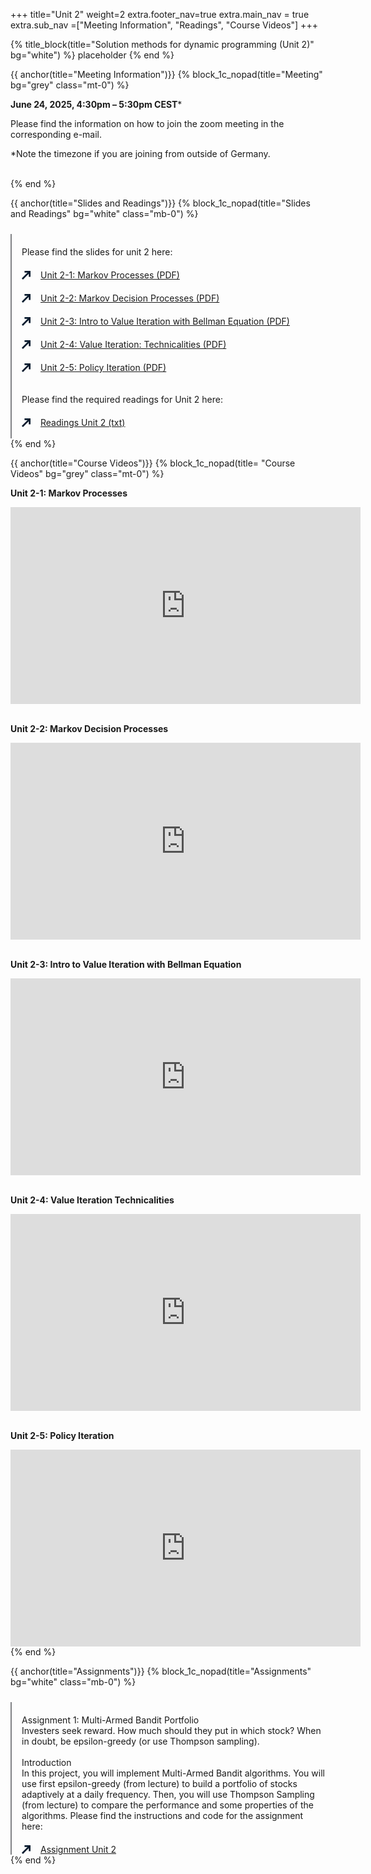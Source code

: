 +++
title="Unit 2"
weight=2
extra.footer_nav=true
extra.main_nav = true
extra.sub_nav =["Meeting Information", "Readings", "Course Videos"]
+++

{% title_block(title="Solution methods for dynamic programming (Unit 2)" bg="white") %}
placeholder
{% end %}

{{ anchor(title="Meeting Information")}}
{% block_1c_nopad(title="Meeting" bg="grey" class="mt-0") %}

**June 24, 2025, 4:30pm – 5:30pm CEST***

Please find the information on how to join the zoom meeting in the corresponding e-mail.

*Note the timezone if you are joining from outside of Germany.
 <br><br>

{% end %}

{{ anchor(title="Slides and Readings")}}
{% block_1c_nopad(title="Slides and Readings" bg="white" class="mb-0") %}
<div class="w-full text-left" style="display: flex;">
    <!-- Left vertical line -->
    <div style="border-left: 2.5px solid #808285; padding-left: 16px;  margin-top: 10px">
        <!-- Full report section -->
        <div style="display: flex; align-items: center; justify-content: left; margin-top: 20px;">
            <a class="text font-bold" style="text-decoration: none;">
                Please find the slides for unit 2 here:
            </a>
        </div>
        <div style="display: flex; align-items: center; justify-content: left; margin-top: 20px;">
            <span style="margin-right: 16px;">
                <svg width="14" height="14" viewBox="0 0 14 14" fill="none" xmlns="http://www.w3.org/2000/svg">
                    <path d="M14 9.52655H11.2609V2.76181H4.43671V0H14V9.52655Z" fill="#071A2D"/>
                    <path d="M11.5818 0.368914L-0.000976562 12.0476L1.93586 14.0005L13.5186 2.32179L11.5818 0.368914Z" fill="#071A2D"/>
                </svg>
            </span>
            <a href="https://github.com/welixfeber/BERD-PDFs-Research-Data/blob/main/content/unit2/relearn2-1.pdf" download class="text-blue-500">
                Unit 2-1: Markov Processes (PDF)
            </a>
        </div>
        <div style="display: flex; align-items: center; justify-content: left; margin-top: 20px;">
            <span style="margin-right: 16px;">
                <svg width="14" height="14" viewBox="0 0 14 14" fill="none" xmlns="http://www.w3.org/2000/svg">
                    <path d="M14 9.52655H11.2609V2.76181H4.43671V0H14V9.52655Z" fill="#071A2D"/>
                    <path d="M11.5818 0.368914L-0.000976562 12.0476L1.93586 14.0005L13.5186 2.32179L11.5818 0.368914Z" fill="#071A2D"/>
                </svg>
            </span>
            <a href="https://github.com/welixfeber/BERD-PDFs-Research-Data/blob/main/content/unit2/relearn2-2.pdf" download class="text-blue-500">
                Unit 2-2: Markov Decision Processes (PDF)
            </a>
        </div>
        <div style="display: flex; align-items: center; justify-content: left; margin-top: 20px;">
            <span style="margin-right: 16px;">
                <svg width="14" height="14" viewBox="0 0 14 14" fill="none" xmlns="http://www.w3.org/2000/svg">
                    <path d="M14 9.52655H11.2609V2.76181H4.43671V0H14V9.52655Z" fill="#071A2D"/>
                    <path d="M11.5818 0.368914L-0.000976562 12.0476L1.93586 14.0005L13.5186 2.32179L11.5818 0.368914Z" fill="#071A2D"/>
                </svg>
            </span>
            <a href="https://github.com/welixfeber/BERD-PDFs-Research-Data/blob/main/content/unit2/relearn2-3.pdf" download class="text-blue-500">
                Unit 2-3: Intro to Value Iteration with Bellman Equation (PDF)
            </a>
        </div>
        <div style="display: flex; align-items: center; justify-content: left; margin-top: 20px;">
            <span style="margin-right: 16px;">
                <svg width="14" height="14" viewBox="0 0 14 14" fill="none" xmlns="http://www.w3.org/2000/svg">
                    <path d="M14 9.52655H11.2609V2.76181H4.43671V0H14V9.52655Z" fill="#071A2D"/>
                    <path d="M11.5818 0.368914L-0.000976562 12.0476L1.93586 14.0005L13.5186 2.32179L11.5818 0.368914Z" fill="#071A2D"/>
                </svg>
            </span>
            <a href="https://github.com/welixfeber/BERD-PDFs-Research-Data/blob/main/content/unit1/relearn1-4.pdf" download class="text-blue-500">
                Unit 2-4: Value Iteration: Technicalities (PDF)
            </a>
        </div>
        <div style="display: flex; align-items: center; justify-content: left; margin-top: 20px;">
            <span style="margin-right: 16px;">
                <svg width="14" height="14" viewBox="0 0 14 14" fill="none" xmlns="http://www.w3.org/2000/svg">
                    <path d="M14 9.52655H11.2609V2.76181H4.43671V0H14V9.52655Z" fill="#071A2D"/>
                    <path d="M11.5818 0.368914L-0.000976562 12.0476L1.93586 14.0005L13.5186 2.32179L11.5818 0.368914Z" fill="#071A2D"/>
                </svg>
            </span>
            <a href="https://github.com/welixfeber/BERD-PDFs-Research-Data/blob/main/content/unit2/relearn2-5.pdf" download class="text-blue-500">
                Unit 2-5: Policy Iteration (PDF)
            </a>
        </div>
        <br><br>
        <!-- Citation section -->
        <a class="text font-bold" style="text-decoration: none;">
            Please find the required readings for Unit 2 here:
        </a>
        <div style="display: flex; align-items: center; justify-content: left; margin-top: 20px; margin-bottom: 0px">
            <span style="margin-right: 16px;">
                <svg width="14" height="14" viewBox="0 0 14 14" fill="none" xmlns="http://www.w3.org/2000/svg">
                    <path d="M14 9.52655H11.2609V2.76181H4.43671V0H14V9.52655Z" fill="#071A2D"/>
                    <path d="M11.5818 0.368914L-0.000976562 12.0476L1.93586 14.0005L13.5186 2.32179L11.5818 0.368914Z" fill="#071A2D"/>
                </svg>
            </span>
            <a href="https://github.com/BERD-NFDI/BERD-Reinforcement-Learning/blob/main/content/unit2/relearn2%20readings.txt" download class="text-blue-500">
                Readings Unit 2 (txt)
            </a>
        </div>
        <br>
    </div>
</div>
{% end %}

{{ anchor(title="Course Videos")}}
{% block_1c_nopad(title= "Course Videos" bg="grey" class="mt-0") %}

**Unit 2-1: Markov Processes**
<iframe width="560" height="315" src="https://www.youtube.com/embed/oudfBduKaKg" title="Unit 2-1: Markov Processes" frameborder="0" allow="accelerometer; autoplay; clipboard-write; encrypted-media; gyroscope; picture-in-picture; web-share" referrerpolicy="strict-origin-when-cross-origin" allowfullscreen></iframe>
<br><br>

**Unit 2-2: Markov Decision Processes**
<iframe width="560" height="315" src="https://www.youtube.com/embed/t8HBxVofJ_M" title="Unit 2-2: Markov Decision Processes" frameborder="0" allow="accelerometer; autoplay; clipboard-write; encrypted-media; gyroscope; picture-in-picture; web-share" referrerpolicy="strict-origin-when-cross-origin" allowfullscreen></iframe>
<br><br>

**Unit 2-3: Intro to Value Iteration with Bellman Equation**
<iframe width="560" height="315" src="https://www.youtube.com/embed/51504SRFaXg" title="Unit 2-3: Intro to Value Iteration with Bellman Equation" frameborder="0" allow="accelerometer; autoplay; clipboard-write; encrypted-media; gyroscope; picture-in-picture; web-share" referrerpolicy="strict-origin-when-cross-origin" allowfullscreen></iframe>
<br><br>

**Unit 2-4: Value Iteration Technicalities**
<iframe width="560" height="315" src="https://www.youtube.com/embed/1Vf8yyBj5Jw" title="Unit 2-4: Value Iteration Technicalities" frameborder="0" allow="accelerometer; autoplay; clipboard-write; encrypted-media; gyroscope; picture-in-picture; web-share" referrerpolicy="strict-origin-when-cross-origin" allowfullscreen></iframe>
<br><br>

**Unit 2-5: Policy Iteration**
<iframe width="560" height="315" src="https://www.youtube.com/embed/p25u5OIhuAM" title="Unit 2-5: Policy Iteration" frameborder="0" allow="accelerometer; autoplay; clipboard-write; encrypted-media; gyroscope; picture-in-picture; web-share" referrerpolicy="strict-origin-when-cross-origin" allowfullscreen></iframe>
{% end %}

{{ anchor(title="Assignments")}}
{% block_1c_nopad(title="Assignments" bg="white" class="mb-0") %}
<div class="w-full text-left" style="display: flex;">
    <!-- Left vertical line -->
    <div style="border-left: 2.5px solid #808285; padding-left: 16px;  margin-top: 10px">
        <!-- Full report section -->
        <div style="display: flex; align-items: center; justify-content: left; margin-top: 20px;">
            <a class="text" style="text-decoration: none;">
                Assignment 1: Multi-Armed Bandit Portfolio <br>
Investers seek reward.
How much should they put in which stock?
When in doubt, be epsilon-greedy (or use Thompson sampling). <br><br>
Introduction<br>
In this project, you will implement Multi-Armed Bandit algorithms. You will use first epsilon-greedy (from lecture) to build a portfolio of stocks adaptively at a daily frequency. Then, you will use Thompson Sampling (from lecture) to compare the performance and some properties of the algorithms.
Please find the instructions and code for the assignment here:
            </a>
        </div>
        <div style="display: flex; align-items: center; justify-content: left; margin-top: 20px;">
            <span style="margin-right: 16px;">
                <svg width="14" height="14" viewBox="0 0 14 14" fill="none" xmlns="http://www.w3.org/2000/svg">
                    <path d="M14 9.52655H11.2609V2.76181H4.43671V0H14V9.52655Z" fill="#071A2D"/>
                    <path d="M11.5818 0.368914L-0.000976562 12.0476L1.93586 14.0005L13.5186 2.32179L11.5818 0.368914Z" fill="#071A2D"/>
                </svg>
            </span>
            <a href="https://github.com/BERD-NFDI/BERD-Reinforcement-Learning/tree/main/content/unit2/assignment_1" download class="text-blue-500">
                Assignment Unit 2
            </a>
        </div>
    </div>
</div>
{% end %}